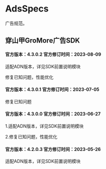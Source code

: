 # AdsSpecs
广告规范。

## 穿山甲GroMore广告SDK
#### 官方版本：4.3.0.2 官方修订时间：2023-08-09
<p>适配ADN版本，详见SDK前置说明模块<br>
<p>修复已知问题，性能优化<br>

#### 官方版本：4.3.0.1 官方修订时间：2023-07-05
<p>修复已知问题<br>

#### 官方版本：4.3.0.0 官方修订时间：2023-06-27
<p>1.适配ADN版本，详见SDK前置说明模块<br>
<p>2.修复已知问题，性能优化<br>

#### 官方版本：4.2.0.3 官方修订时间：2023-05-26
<p>适配ADN版本，详见SDK前置说明模块<br>
